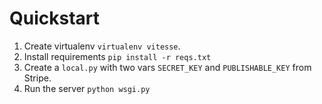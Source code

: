 # Quickstart 

1. Create virtualenv `virtualenv vitesse`.
2. Install requirements `pip install -r reqs.txt`
3. Create a `local.py` with two vars `SECRET_KEY` and `PUBLISHABLE_KEY` from Stripe.
4. Run the server `python wsgi.py`

